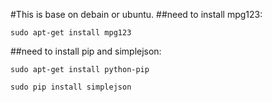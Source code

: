 #This is base on debain or ubuntu.
##need to install mpg123:
```
sudo apt-get install mpg123
```
##need to install pip and simplejson:
```
sudo apt-get install python-pip

sudo pip install simplejson
```

